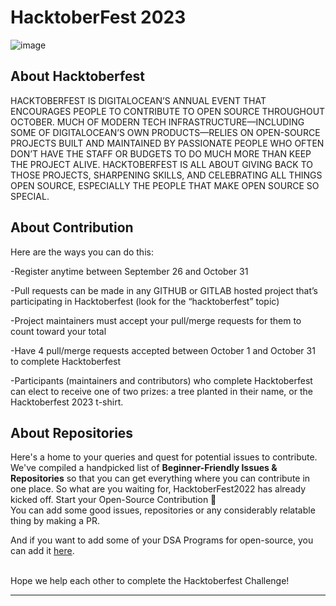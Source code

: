 # HacktoberFest 2023
![image](https://miro.medium.com/v2/resize:fit:1200/1*Lz_KFgbak2sUjwjOG9SZ4g.png)

## About Hacktoberfest

HACKTOBERFEST IS DIGITALOCEAN’S ANNUAL EVENT THAT ENCOURAGES PEOPLE TO CONTRIBUTE TO OPEN SOURCE THROUGHOUT OCTOBER. MUCH OF MODERN TECH INFRASTRUCTURE—INCLUDING SOME OF DIGITALOCEAN’S OWN PRODUCTS—RELIES ON OPEN-SOURCE PROJECTS BUILT AND MAINTAINED BY PASSIONATE PEOPLE WHO OFTEN DON’T HAVE THE STAFF OR BUDGETS TO DO MUCH MORE THAN KEEP THE PROJECT ALIVE. HACKTOBERFEST IS ALL ABOUT GIVING BACK TO THOSE PROJECTS, SHARPENING SKILLS, AND CELEBRATING ALL THINGS OPEN SOURCE, ESPECIALLY THE PEOPLE THAT MAKE OPEN SOURCE SO SPECIAL.

## About Contribution

Here are the ways you can do this:

-Register anytime between September 26 and October 31

-Pull requests can be made in any GITHUB or GITLAB hosted project that’s participating in Hacktoberfest (look for the “hacktoberfest” topic)

-Project maintainers must accept your pull/merge requests for them to count toward your total

-Have 4 pull/merge requests accepted between October 1 and October 31 to complete Hacktoberfest

-Participants (maintainers and contributors) who complete Hacktoberfest can elect to receive one of two prizes: a tree planted in their name, or the Hacktoberfest 2023 t-shirt.

## About Repositories

Here's a home to your queries and quest for potential issues to contribute. We've compiled a handpicked list of **Beginner-Friendly Issues & Repositories** so that you can get everything where you can contribute in one place. So what are you waiting for, HacktoberFest2022 has already kicked off. Start your Open-Source Contribution 🚀 
<br>
You can add some good issues, repositories or any considerably relatable thing by making a PR.
<br>

And if you want to add some of your DSA Programs for open-source, you can add it [here](https://github.com/sandykohli/CP-Hacktoberfest23/tree/main/DSA).

<br>
Hope we help each other to complete the Hacktoberfest Challenge!

******
